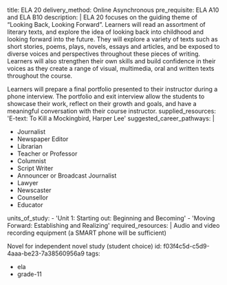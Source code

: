 title: ELA 20
delivery_method: Online Asynchronous
pre_requisite: ELA A10 and ELA B10
description: |
  ELA 20 focuses on the guiding theme of “Looking Back, Looking Forward”. Learners will read an assortment of literary texts, and explore the idea of looking back into childhood and looking forward into the future. They will explore a variety of texts such as short stories, poems, plays, novels, essays and articles, and be exposed to diverse voices and perspectives throughout these pieces of writing. Learners will also strengthen their own skills and build confidence in their voices as they create a range of visual, multimedia, oral and written texts throughout the course.
  
  Learners will prepare a final portfolio presented to their instructor during a phone interview. The portfolio and exit interview allow the students to showcase their work, reflect on their growth and goals, and have a meaningful conversation with their course instructor.
supplied_resources: 'E-text: To Kill a Mockingbird, Harper Lee'
suggested_career_pathways: |
  <ul>
  <li>Journalist</li>
  <li>Newspaper Editor</li>
  <li>Librarian</li>
  <li>Teacher or Professor</li>
  <li>Columnist</li>
  <li>Script Writer</li>
  <li>Announcer or Broadcast Journalist</li>
  <li>Lawyer</li>
  <li>Newscaster</li>
  <li>Counsellor</li>
  <li>Educator</li>
  </ul>
units_of_study:
  - 'Unit 1: Starting out: Beginning and Becoming'
  - 'Moving Forward: Establishing and Realizing'
required_resources: |
  Audio and video recording equipment (a SMART phone will be sufficient)
  
  Novel for independent novel study (student choice)
id: f03f4c5d-c5d9-4aaa-be23-7a38560956a9
tags:
  - ela
  - grade-11
